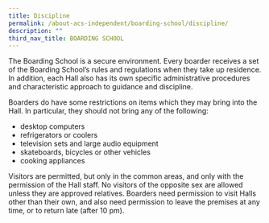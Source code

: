 ```yaml
---
title: Discipline
permalink: /about-acs-independent/boarding-school/discipline/
description: ""
third_nav_title: BOARDING SCHOOL
---
```

The Boarding School is a secure environment. Every boarder receives a set of the Boarding School’s rules and regulations when they take up residence. In addition, each Hall also has its own specific administrative procedures and characteristic approach to guidance and discipline.

Boarders do have some restrictions on items which they may bring into the Hall. In particular, they should not bring any of the following:

*   desktop computers
*   refrigerators or coolers
*   television sets and large audio equipment
*   skateboards, bicycles or other vehicles
*   cooking appliances

Visitors are permitted, but only in the common areas, and only with the permission of the Hall staff. No visitors of the opposite sex are allowed unless they are approved relatives. Boarders need permission to visit Halls other than their own, and also need permission to leave the premises at any time, or to return late (after 10 pm).
